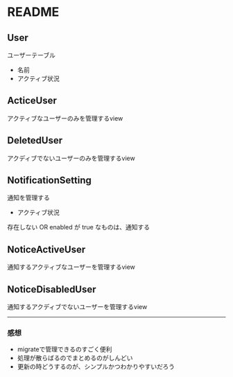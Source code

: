 # README

## User
ユーザーテーブル

* 名前
* アクティブ状況

## ActiceUser
アクティブなユーザーのみを管理するview

## DeletedUser
アクディブでないユーザーのみを管理するview

## NotificationSetting
通知を管理する

* アクティブ状況

存在しない OR enabled が true なものは、通知する

## NoticeActiveUser
通知するアクティブなユーザーを管理するview

## NoticeDisabledUser
通知するアクディブでないユーザーを管理するview

***


### 感想
* migrateで管理できるのすごく便利
* 処理が散らばるのでまとめるのがしんどい
* 更新の時どうするのが、シンプルかつわかりやすいだろう
